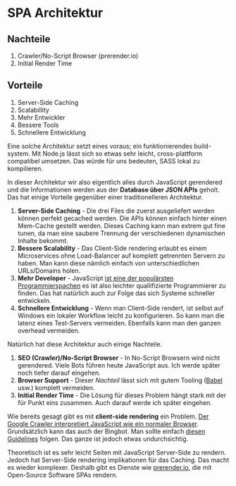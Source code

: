 # SPA Architektur

## Nachteile

1. Crawler/No-Script Browser (prerender.io)
2. Initial Render Time

## Vorteile

1. Server-Side Caching
2. Scalabillity
3. Mehr Entwickler
4. Bessere Tools
5. Schnellere Entwicklung

<notes>

Eine solche Architektur setzt eines voraus; ein funktionierendes build-system. Mit Node.js lässt sich so etwas sehr leicht, cross-plattform compatibel umsetzen. Das würde für uns bedeuten, SASS lokal zu kompilieren.

In dieser Architektur wir also eigentlich alles durch JavaScript gerendered und die Informationen werden aus der **Database über JSON APIs** geholt. Das hat einige Vorteile gegenüber einer traditionelleren Architektur.

1. **Server-Side Caching** - Die drei Files die zuerst ausgeliefert werden können perfekt gecached werden. Die APIs können einfach hinter einen Mem-Cache gestellt werden. Dieses Caching kann man extrem gut fine tunen, da man eine saubere Trennung der verschiedenen dynamischen Inhalte bekommt.
2. **Bessere Scalability** - Das Client-Side rendering erlaubt es einem Microservices ohne Load-Balancer auf komplett getrennten Servern zu haben. Man kann diese nämlich einfach von unterschiedlichen URLs/Domains holen.
3. **Mehr Developer** - JavaScript [ist eine der populärsten Programmierspachen](http://githut.info/) es ist also leichter quallifizierte Programmierer zu finden. Das hat natürlich auch zur Folge das sich Systeme schneller entwickeln.
4. **Schnellere Entwicklung** - Wenn man Client-Side rendert, ist selbst auf Windows ein lokaler Workflow leicht zu konfigurieren. So kann man die latenz eines Test-Servers vermeiden. Ebenfalls kann man den ganzen overhead vermeiden.

Natürlich hat diese Architektur auch einige Nachteile.

1. **SEO (Crawler)/No-Script Browser** - In No-Script Browsern wird nicht gerendered. Viele Bots führen heute JavaScript aus. Ich werde später noch tiefer darauf eingehen.
2. **Browser Support** - Dieser _Nachteil_ lässt sich mit gutem Tooling ([Babel](https://babeljs.io/) usw.) komplett vermeiden.
3. **Initial Render Time** - Die Lösung für dieses Problem hängt stark mit der für Punkt eins zusammen. Auch darauf werde ich später eingehen.

Wie bereits gesagt gibt es mit **client-side rendering** ein Problem. [Der Google Crawler interpretiert JavaScript wie ein normaler Browser](https://googlewebmastercentral.blogspot.ch/2015/10/deprecating-our-ajax-crawling-scheme.html). Grundsätzlich kann das auch der Bingbot. Man sollte einfach [diesen Guidelines](http://stackoverflow.com/a/1785101/4386702) folgen. Das ganze ist jedoch etwas undurchsichtig.

Theoretisch ist es sehr leicht Seiten mit JavaScript Server-Side zu rendern. Jedoch hat Server-Side rendering implikationen für das Caching. Das macht es wieder komplexer. Deshalb gibt es Dienste wie [prerender.io](https://prerender.io/), die mit Open-Source Software SPAs rendern.

</notes>

